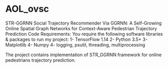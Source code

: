# AOL_ovsc
STR-GGRNN Social Trajectory Recommender Via GGRNN: A Self-Growing Online Spatial Graph Networks for Context-Aware Pedestrian Trajectory Prediction Code Requirements: You require the following software libraries & packages to run my project: 1- TensorFlow 1.14 2- Python 3.5+ 3- Matplotlib 4- Numpy 4- logging, psutil, threading, multiprocessing

The project contains implementation of STR_GGRNN framework for online pedestrians trajectory prediction.
